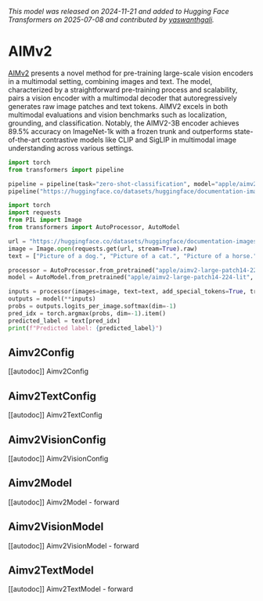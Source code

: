 <!--Copyright 2025 The HuggingFace Team. All rights reserved.

Licensed under the Apache License, Version 2.0 (the "License"); you may not use this file except in compliance with
the License. You may obtain a copy of the License at

http://www.apache.org/licenses/LICENSE-2.0

Unless required by applicable law or agreed to in writing, software distributed under the License is distributed on
an "AS IS" BASIS, WITHOUT WARRANTIES OR CONDITIONS OF ANY KIND, either express or implied. See the License for the
specific language governing permissions and limitations under the License.

⚠️ Note that this file is in Markdown but contain specific syntax for our doc-builder (similar to MDX) that may not be
rendered properly in your Markdown viewer.

-->

*This model was released on 2024-11-21 and added to Hugging Face Transformers on 2025-07-08 and contributed by [yaswanthgali](https://huggingface.co/yaswanthgali).*

# AIMv2

[AIMv2](https://huggingface.co/papers/2411.14402) presents a novel method for pre-training large-scale vision encoders in a multimodal setting, combining images and text. The model, characterized by a straightforward pre-training process and scalability, pairs a vision encoder with a multimodal decoder that autoregressively generates raw image patches and text tokens. AIMV2 excels in both multimodal evaluations and vision benchmarks such as localization, grounding, and classification. Notably, the AIMV2-3B encoder achieves 89.5% accuracy on ImageNet-1k with a frozen trunk and outperforms state-of-the-art contrastive models like CLIP and SigLIP in multimodal image understanding across various settings.

<hfoptions id="usage">
<hfoption id="Pipeline">

```py
import torch
from transformers import pipeline

pipeline = pipeline(task="zero-shot-classification", model="apple/aimv2-large-patch14-native", dtype="auto")
pipeline("https://huggingface.co/datasets/huggingface/documentation-images/resolve/main/pipeline-cat-chonk.jpeg")
```

</hfoption>
<hfoption id="AutoModel">

```python
import torch
import requests
from PIL import Image
from transformers import AutoProcessor, AutoModel

url = "https://huggingface.co/datasets/huggingface/documentation-images/resolve/main/pipeline-cat-chonk.jpeg"
image = Image.open(requests.get(url, stream=True).raw)
text = ["Picture of a dog.", "Picture of a cat.", "Picture of a horse."]

processor = AutoProcessor.from_pretrained("apple/aimv2-large-patch14-224-lit")
model = AutoModel.from_pretrained("apple/aimv2-large-patch14-224-lit", dtype="auto")

inputs = processor(images=image, text=text, add_special_tokens=True, truncation=True, padding=True, return_tensors="pt",)
outputs = model(**inputs)
probs = outputs.logits_per_image.softmax(dim=-1)
pred_idx = torch.argmax(probs, dim=-1).item()
predicted_label = text[pred_idx]
print(f"Predicted label: {predicted_label}")
```

</hfoption>
</hfoptions>

## Aimv2Config

[[autodoc]] Aimv2Config

## Aimv2TextConfig

[[autodoc]] Aimv2TextConfig

## Aimv2VisionConfig

[[autodoc]] Aimv2VisionConfig

## Aimv2Model

[[autodoc]] Aimv2Model
    - forward

## Aimv2VisionModel

[[autodoc]] Aimv2VisionModel
    - forward

## Aimv2TextModel

[[autodoc]] Aimv2TextModel
    - forward

